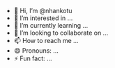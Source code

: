 - 👋 Hi, I’m @nhankotu
- 👀 I’m interested in ...
- 🌱 I’m currently learning ...
- 💞️ I’m looking to collaborate on ...
- 📫 How to reach me ...
- 😄 Pronouns: ...
- ⚡ Fun fact: ...

<!---
nhankotu/nhankotu is a ✨ special ✨ repository because its `README.md` (this file) appears on your GitHub profile.
You can click the Preview link to take a look at your changes.
--->
